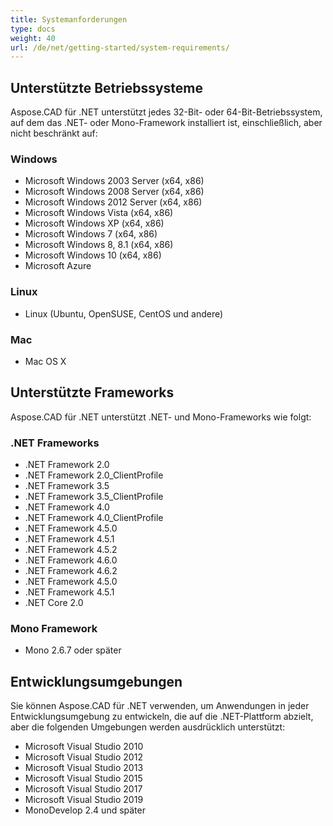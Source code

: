 ```yaml
---
title: Systemanforderungen
type: docs
weight: 40
url: /de/net/getting-started/system-requirements/
---
```


## **Unterstützte Betriebssysteme**

Aspose.CAD für .NET unterstützt jedes 32-Bit- oder 64-Bit-Betriebssystem, auf dem das .NET- oder Mono-Framework installiert ist, einschließlich, aber nicht beschränkt auf:

### **Windows**

- Microsoft Windows 2003 Server (x64, x86)
- Microsoft Windows 2008 Server (x64, x86)
- Microsoft Windows 2012 Server (x64, x86)
- Microsoft Windows Vista (x64, x86)
- Microsoft Windows XP (x64, x86)
- Microsoft Windows 7 (x64, x86)
- Microsoft Windows 8, 8.1 (x64, x86)
- Microsoft Windows 10 (x64, x86)
- Microsoft Azure

### **Linux**

- Linux (Ubuntu, OpenSUSE, CentOS und andere)

### **Mac**

- Mac OS X

## **Unterstützte Frameworks**

Aspose.CAD für .NET unterstützt .NET- und Mono-Frameworks wie folgt:

### **.NET Frameworks**

- .NET Framework 2.0
- .NET Framework 2.0_ClientProfile
- .NET Framework 3.5
- .NET Framework 3.5_ClientProfile
- .NET Framework 4.0
- .NET Framework 4.0_ClientProfile
- .NET Framework 4.5.0
- .NET Framework 4.5.1
- .NET Framework 4.5.2
- .NET Framework 4.6.0
- .NET Framework 4.6.2
- .NET Framework 4.5.0
- .NET Framework 4.5.1
- .NET Core 2.0

### **Mono Framework**

- Mono 2.6.7 oder später

## **Entwicklungsumgebungen**

Sie können Aspose.CAD für .NET verwenden, um Anwendungen in jeder Entwicklungsumgebung zu entwickeln, die auf die .NET-Plattform abzielt, aber die folgenden Umgebungen werden ausdrücklich unterstützt:

- Microsoft Visual Studio 2010
- Microsoft Visual Studio 2012
- Microsoft Visual Studio 2013
- Microsoft Visual Studio 2015
- Microsoft Visual Studio 2017
- Microsoft Visual Studio 2019
- MonoDevelop 2.4 und später
